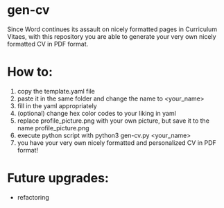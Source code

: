 # gen-cv
Since Word continues its assault on nicely formatted pages in Curriculum Vitaes, with this repository you are able to generate your very own nicely formatted CV in PDF format.

# How to:
1. copy the template.yaml file
2. paste it in the same folder and change the name to <your_name>
3. fill in the yaml appropriately
4. (optional) change hex color codes to your liking in yaml
5. replace profile_picture.png with your own picture, but save it to the name profile_picture.png
6. execute python script with python3 gen-cv.py <your_name>
7. you have your very own nicely formatted and personalized CV in PDF format!

# Future upgrades:
- refactoring